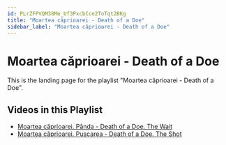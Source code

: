 ```yaml
---
id: PLrZFPVQM38Me_Uf3PxcbCce2ToTqt2BKg
title: "Moartea căprioarei - Death of a Doe"
sidebar_label: "Moartea căprioarei - Death of a Doe"
---
```


# Moartea căprioarei - Death of a Doe

This is the landing page for the playlist "Moartea căprioarei - Death of a Doe".

## Videos in this Playlist

- [Moartea căprioarei. Pânda - Death of a Doe. The Wait](xV8wBRg-S58.md)
- [Moartea căprioarei. Puşcarea - Death of a Doe. The Shot](YCm4tJHslLA.md)


